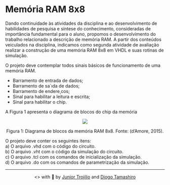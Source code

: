 # Memória RAM 8x8

Dando continuidade às atividades da disciplina e ao desenvolvimento de habilidades de pesquisa e síntese
do conhecimento, consideradas de importância fundamental para o aluno, propomos o desenvolvimento do
trabalho relacionado a descrição de memória RAM.
A partir dos conteúdos veiculados na disciplina, indicamos como segunda atividade de avaliação
realizar a construção de uma memória RAM 8x8 em VHDL e suas rotinas de simulação.

O projeto deve contemplar todos sinais básicos de funcionamento de uma
memória RAM.

- Barramento de entrada de dados;
- Barramento de sa´ıda de dados;
- Barramento de endere¸cos;
- Sinal para habilitar a leitura e escrita;
- Sinal para habilitar o chip.

A Figura 1 apresenta o diagrama de blocos do chip da memória
<div align="center">
<img src="https://user-images.githubusercontent.com/39541807/83359273-a8ebf000-a34f-11ea-9647-c80d655ea809.png">
<p>Figura 1: Diagrama de blocos da memória RAM 8x8. Fonte: (d’Amore, 2015).</p>
</div>

<div>
O projeto deve conter os seguintes itens:
</div>
<div>a) O arquivo .vhd com o código do circuito.</div>
<div>b) O arquivo .vht com o código da simulação do circuito.</div>
<div>c) O arquivo .tcl com os comandos de inicialização da simulação.</div>
<div>d) O arquivo .do com os comandos de parametrização da simulação.</div>

---
<p align="center"><> with 💙 by <a href="https://github.com/juniortrojilio">Junior Trojilio</a> and <a href="https://github.com/DiogoToshikazo">Diogo Tamashiro</a></p>




